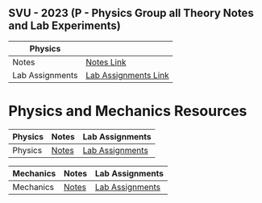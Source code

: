 ## SVU - 2023 (P - Physics Group all Theory Notes and Lab Experiments)


| Physics |  |
|---------|------------------------------------------------------------|
| Notes   | [Notes Link](https://github.com/RiteshJha912/Notes-Sem1-FY-P/tree/master/Physics/Suren%20Sir) |
| Lab Assignments | [Lab Assignments Link](https://github.com/RiteshJha912/Notes-Sem1-FY-P/tree/master/Physics/PhyLab) |



# Physics and Mechanics Resources

| **Physics** | **Notes** | **Lab Assignments** |
|-------------|-----------|---------------------|
| Physics     | [Notes](https://github.com/RiteshJha912/Notes-Sem1-FY-P/tree/master/Physics/Suren%20Sir) | [Lab Assignments](https://github.com/RiteshJha912/Notes-Sem1-FY-P/tree/master/Physics/PhyLab) |

| **Mechanics** | **Notes** | **Lab Assignments** |
|---------------|-----------|---------------------|
| Mechanics     | [Notes](https://github.com/RiteshJha912/Notes-Sem1-FY-P/tree/master/Mechanics/ClassNotes/MechNotes) | [Lab Assignments](https://github.com/RiteshJha912/Notes-Sem1-FY-P/tree/master/Mechanics/Lab) |


